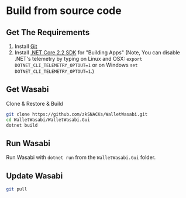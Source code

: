 # Build from source code

## Get The Requirements

1. Install [Git](https://git-scm.com/downloads)
2. Install [.NET Core 2.2 SDK](https://www.microsoft.com/net/download) for "Building Apps" (Note, You can disable .NET's telemetry by typing on Linux and OSX: `export DOTNET_CLI_TELEMETRY_OPTOUT=1` or on Windows `set DOTNET_CLI_TELEMETRY_OPTOUT=1`.)
  
## Get Wasabi

Clone & Restore & Build

```sh
git clone https://github.com/zkSNACKs/WalletWasabi.git
cd WalletWasabi/WalletWasabi.Gui
dotnet build
```

## Run Wasabi

Run Wasabi with `dotnet run` from the `WalletWasabi.Gui` folder.

## Update Wasabi

```sh
git pull
```
